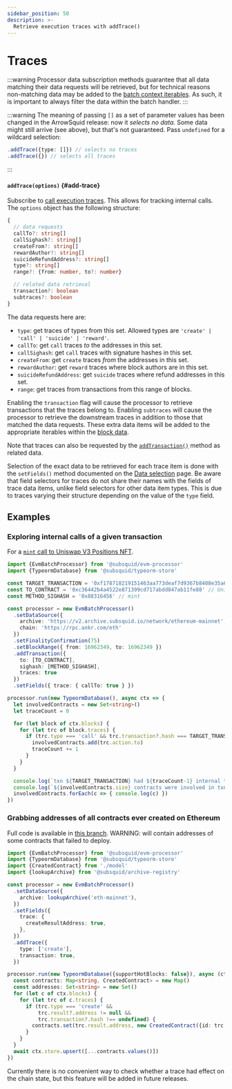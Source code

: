 ```yaml
---
sidebar_position: 50
description: >-
  Retrieve execution traces with addTrace()
---
```


# Traces

:::warning
Processor data subscription methods guarantee that all data matching their data requests will be retrieved, but for technical reasons non-matching data may be added to the [batch context iterables](/evm-indexing/context-interfaces). As such, it is important to always filter the data within the batch handler.
:::

:::warning
The meaning of passing `[]` as a set of parameter values has been changed in the ArrowSquid release: now it _selects no data_. Some data might still arrive (see above), but that's not guaranteed. Pass `undefined` for a wildcard selection:
```typescript
.addTrace({type: []}) // selects no traces
.addTrace({}) // selects all traces
```
:::

#### `addTrace(options)` {#add-trace}

Subscribe to [call execution traces](https://docs.alchemy.com/reference/debug-tracecall). This allows for tracking internal calls. The `options` object has the following structure:
```typescript
{
  // data requests
  callTo?: string[]
  callSighash?: string[]
  createFrom?: string[]
  rewardAuthor?: string[]
  suicideRefundAddress?: string[]
  type?: string[]
  range?: {from: number, to?: number}

  // related data retrieval
  transaction?: boolean
  subtraces?: boolean
}
```
The data requests here are:
+ `type`: get traces of types from this set. Allowed types are `'create' | 'call' | 'suicide' | 'reward'`.
+ `callTo`: get `call` traces *to* the addresses in this set.
+ `callSighash`: get `call` traces with signature hashes in this set.
+ `createFrom`: get `create` traces *from* the addresses in this set.
+ `rewardAuthor`: get `reward` traces where block authors are in this set.
+ `suicideRefundAddress`: get `suicide` traces where refund addresses in this set.
+ `range`: get traces from transactions from this range of blocks.

[//]: # (!!!! Update when the data requests set stabilizes)

Enabling the  `transaction` flag will cause the processor to retrieve transactions that the traces belong to. Enabling `subtraces` will cause the processor to retrieve the downstream traces in addition to those that matched the data requests. These extra data items will be added to the appropriate iterables within the [block data](/evm-indexing/context-interfaces).

Note that traces can also be requested by the [`addTransaction()`](../transactions) method as related data.

[//]: # (???? Check whether the final version adds the transactions / subtraces to the items, too)

Selection of the exact data to be retrieved for each trace item is done with the `setFields()` method documented on the [Data selection](../data-selection) page. Be aware that field selectors for traces do not share their names with the fields of trace data items, unlike field selectors for other data item types. This is due to traces varying their structure depending on the value of the `type` field.

## Examples

### Exploring internal calls of a given transaction

For a [`mint` call to Uniswap V3 Positions NFT](https://etherscan.io/tx/0xf178718219151463aa773deaf7d9367b8408e35a624550af975e089ca6e015ca).

[//]: # (!!!! replace the archive URL once ArrowSquid is released to archive-registry, consider setting the chain RPC to something else)

```ts
import {EvmBatchProcessor} from '@subsquid/evm-processor'
import {TypeormDatabase} from '@subsquid/typeorm-store'

const TARGET_TRANSACTION = '0xf178718219151463aa773deaf7d9367b8408e35a624550af975e089ca6e015ca'
const TO_CONTRACT = '0xc36442b4a4522e871399cd717abdd847ab11fe88' // Uniswap v3 Positions NFT
const METHOD_SIGHASH = '0x88316456' // mint

const processor = new EvmBatchProcessor()
  .setDataSource({
    archive: 'https://v2.archive.subsquid.io/network/ethereum-mainnet',
    chain: 'https://rpc.ankr.com/eth'
  })
  .setFinalityConfirmation(75)
  .setBlockRange({ from: 16962349, to: 16962349 })
  .addTransaction({
    to: [TO_CONTRACT],
    sighash: [METHOD_SIGHASH],
    traces: true
  })
  .setFields({ trace: { callTo: true } })

processor.run(new TypeormDatabase(), async ctx => {
  let involvedContracts = new Set<string>()
  let traceCount = 0

  for (let block of ctx.blocks) {
    for (let trc of block.traces) {
      if (trc.type === 'call' && trc.transaction?.hash === TARGET_TRANSACTION) {
        involvedContracts.add(trc.action.to)
        traceCount += 1
      }
    }
  }

  console.log(`txn ${TARGET_TRANSACTION} had ${traceCount-1} internal transactions`)
  console.log(`${involvedContracts.size} contracts were involved in txn ${TARGET_TRANSACTION}:`)
  involvedContracts.forEach(c => { console.log(c) })
})
```

### Grabbing addresses of all contracts ever created on Ethereum

Full code is available in [this branch](https://github.com/subsquid-labs/grab-all-contracts/tree/ascetic). WARNING: will contain addresses of some contracts that failed to deploy.

```ts
import {EvmBatchProcessor} from '@subsquid/evm-processor'
import {TypeormDatabase} from '@subsquid/typeorm-store'
import {CreatedContract} from './model'
import {lookupArchive} from '@subsquid/archive-registry'

const processor = new EvmBatchProcessor()
  .setDataSource({
    archive: lookupArchive('eth-mainnet'),
  })
  .setFields({
    trace: {
      createResultAddress: true,
    },
  })
  .addTrace({
    type: ['create'],
    transaction: true,
  })

processor.run(new TypeormDatabase({supportHotBlocks: false}), async (ctx) => {
  const contracts: Map<string, CreatedContract> = new Map()
  const addresses: Set<string> = new Set()
  for (let c of ctx.blocks) {
    for (let trc of c.traces) {
      if (trc.type === 'create' &&
          trc.result?.address != null &&
          trc.transaction?.hash !== undefined) {
        contracts.set(trc.result.address, new CreatedContract({id: trc.result.address}))
      }
    }
  }
  await ctx.store.upsert([...contracts.values()])
})
```
Currently there is no convenient way to check whether a trace had effect on the chain state, but this feature will be added in future releases.
